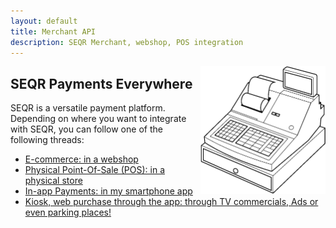```yaml
---
layout: default
title: Merchant API
description: SEQR Merchant, webshop, POS integration
---
```


<img src="/assets/images/cash_register_bw.png" align="right" width="200px"/>

## SEQR Payments Everywhere

SEQR is a versatile payment platform. Depending on where you want to
integrate with SEQR, you can follow one of the following threads:

* [E-commerce: in a webshop](/merchant/ecommerce)
* [Physical Point-Of-Sale (POS): in a physical store](/merchant/pos)
* [In-app Payments: in my smartphone app](/merchant/inapp)
* [Kiosk, web purchase through the app: through TV commercials, Ads or even parking places!](/merchant/externalservices)
